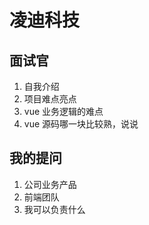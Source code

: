 # 凌迪科技
## 面试官
1. 自我介绍
2. 项目难点亮点
3. vue 业务逻辑的难点
4. vue 源码哪一块比较熟，说说

## 我的提问
1. 公司业务产品
2. 前端团队
3. 我可以负责什么